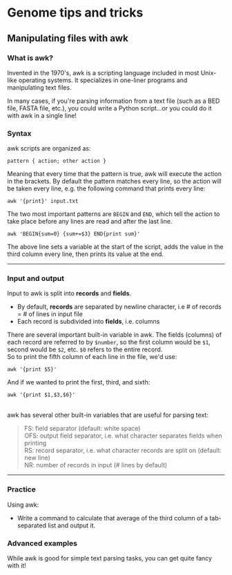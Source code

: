 # Genome tips and tricks

## Manipulating files with awk
### What is awk?

Invented in the 1970's, awk is a scripting language included in most Unix-like operating systems. It specializes in one-liner programs and manipulating text files.

In many cases, if you're parsing information from a text file (such as a BED file, FASTA file, etc.), you could write a Python script...or you could do it with awk in a single line!

### Syntax
awk scripts are organized as:

`pattern { action; other action }`

Meaning that every time that the pattern is true, awk will execute the action in the brackets. By default the pattern matches every line, so the action will be taken every line, e.g. the following command that prints every line:

`awk '{print}' input.txt`

The two most important patterns are `BEGIN` and `END`, which tell the action to take place before any lines are read and after the last line.

 `awk 'BEGIN{sum=0} {sum+=$3} END{print sum}'`

 The above line sets a variable at the start of the script, adds the value in the third column every line, then prints its value at the end.

 ---
### Input and output
Input to awk is split into **records** and **fields**.
- By default, **records** are separated by newline character, i.e # of records = # of lines in input file
- Each record is subdivided into **fields**, i.e. columns

There are several important built-in variable in awk. The fields (columns) of each record are referred to by `$number`, so the first column would be `$1`, second would be `$2`, etc. `$0` refers to the entire record.<br/>
So to print the fifth column of each line in the file, we'd use:

`awk '{print $5}'`

And if we wanted to print the first, third, and sixth:

`awk '{print $1,$3,$6}'`
<br/>
<br/>

awk has several other built-in variables that are useful for parsing text:

>FS: field separator (default: white space)<br/>
OFS: output field separator, i.e. what character separates fields when printing<br/>
RS: record separator, i.e. what character records are split on (default: new line)<br/>
NR: number of records in input (# lines by default)

---
### Practice
Using awk:<br/>
- Write a command to calculate that average of the third column of a tab-separated list and output it.


### Advanced examples
While awk is good for simple text parsing tasks, you can get quite fancy with it!
